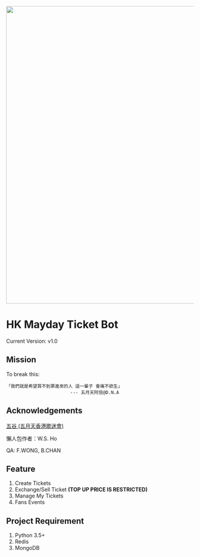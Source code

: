 <center><img src="https://d18lbv2rwhywjn.cloudfront.net/TicketPlatform.jpg" width="800"></center>

# HK Mayday Ticket Bot

Current Version: v1.0


## Mission
To break this:

```
「我們就是希望買不到票進來的人 這一輩子 會痛不欲生」
						--- 五月天阿信@D.N.A
```

## Acknowledgements

[五谷 (五月天香港歌迷會)](https://www.facebook.com/hkmayday)

懶人包作者：W.S. Ho

QA: F.WONG, B.CHAN


## Feature

1. Create Tickets
2. Exchange/Sell Ticket **(TOP UP PRICE IS RESTRICTED)**
3. Manage My Tickets
4. Fans Events

## Project Requirement

1. Python 3.5+
2. Redis
3. MongoDB
